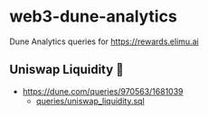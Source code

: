 # web3-dune-analytics

Dune Analytics queries for https://rewards.elimu.ai

## Uniswap Liquidity 🦄

* https://dune.com/queries/970563/1681039
  * [queries/uniswap_liquidity.sql](queries/uniswap_liquidity.sql)
